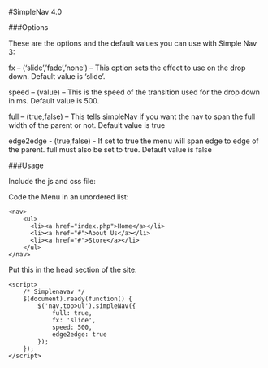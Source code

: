 #SimpleNav 4.0

###Options

These are the options and the default values you can use with Simple Nav 3:

fx – (‘slide’,’fade’,’none’) – This option sets the effect to use on the drop down. Default value is ‘slide’.

speed – (value) – This is the speed of the transition used for the drop down in ms. Default value is 500.

full – (true,false) – This tells simpleNav if you want the nav to span the full width of the parent or not. Default value is true

edge2edge - (true,false) - If set to true the menu will span edge to edge of the parent. full must also be set to true. Default value is false

###Usage

Include the js and css file:

<script type="text/javascript" src="simplenav3.js"></script>
<link href="simplenav3.css" rel="stylesheet" type="text/css" />

Code the Menu in an unordered list:

	<nav>
		<ul>
		  <li><a href="index.php">Home</a></li>
		  <li><a href="#">About Us</a></li>
		  <li><a href="#">Store</a></li>
		</ul>
	</nav>
	
Put this in the head section of the site:

	<script>
		/* Simplenavav */
		$(document).ready(function() {
			$('nav.top>ul').simpleNav({
				full: true,
				fx: 'slide',
				speed: 500,
				edge2edge: true
			});
		});	
	</script>


